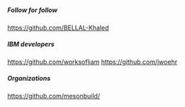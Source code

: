 ##### Follow for follow

https://github.com/BELLAL-Khaled

##### IBM developers

https://github.com/worksofliam
https://github.com/jwoehr

##### Organizations

https://github.com/mesonbuild/

